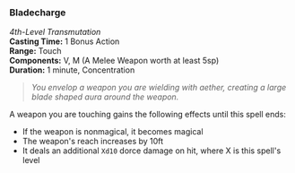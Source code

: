 ### Bladecharge
*4th-Level Transmutation*  
**Casting Time:** 1 Bonus Action  
**Range:** Touch  
**Components:** V, M (A Melee Weapon worth at least 5sp)  
**Duration:** 1 minute, Concentration  

> *You envelop a weapon you are wielding with aether, creating a large blade shaped aura around the weapon.* 

A weapon you are touching gains the following effects until this spell ends:
* If the weapon is nonmagical, it becomes magical
* The weapon's reach increases by 10ft
* It deals an additional `Xd10` dorce damage on hit, where X is this spell's level
